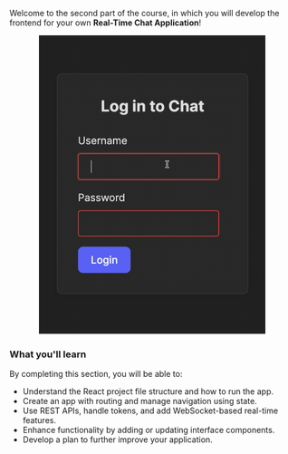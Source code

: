 Welcome to the second part of the course, in which you will develop the frontend for your own **Real-Time Chat Application**!

<div style="text-align: center; width:100%; max-width: 400px; margin: 0 auto;">
<img src="images/great_msg.gif" alt="Messaging with the edu frontend">
</div>

### What you'll learn
By completing this section, you will be able to: 
- Understand the React project file structure and how to run the app.
- Create an app with routing and manage navigation using state.
- Use REST APIs, handle tokens, and add WebSocket-based real-time features.
- Enhance functionality by adding or updating interface components.
- Develop a plan to further improve your application.
